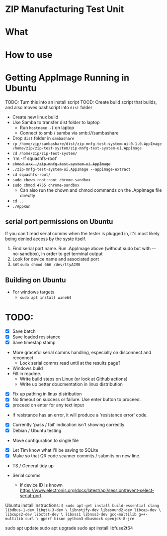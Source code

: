 # ZIP Manufacturing Test Unit

# What

# How to use

# Getting AppImage Running in Ubuntu
TODO: Turn this into an install script
TOOD: Create build script that builds, and also moves bashscript into `dist` folder
- Create new linux build
- Use Samba to transfer dist folder to laptop
  - Run `hostname -I` on laptop
  - Connect to smb / samba via smb://<hostip>/sambashare
- Drop `dist` folder in `sambashare`
- `cp /home/zip/sambashare/dist/zip-mnfg-test-system-ui-0.1.0.AppImage /home/zip/zip-test-system/zip-mnfg-test-system-ui.AppImage`
- `cd /home/zip/zip-test-system/`
- 'rm -rf squashfs-root'
- ~~`chmod a+x ./zip-mnfg-test-system-ui.AppImage`~~
- `./zip-mnfg-test-system-ui.AppImage --appimage-extract`
- `cd squashfs-root/`
- `sudo chown root:root chrome-sandbox`
- `sudo chmod 4755 chrome-sandbox`
  - Can also run the chown and chmod commands on the .AppImage file directly
- `cd ..`
- `./AppRun`


## serial port permissions on Ubuntu
If you can't read serial comms when the tester is plugged in, it's most likely being denied access by the syste itself.
1. Find serial port name. Run .AppImage above (without sudo but with --no-sandbox), in order to get  terminal output
2. Look for device name and associated port
3. set `sudo chmod 666 /dev/ttyACM0`


## Building on Ubuntu
- For windows targets
  - `sudo apt install wine64`

<!-- ## new version
- Drop `dist` folder in `sambashare`
- Move entire dist folder
- `cp /home/zip/sambashare/dist/ /home/zip/zip-test-system/zip-mnfg-test-system-ui.AppImage`
- `cd /home/zip/zip-test-system/`
- 'rm -rf squashfs-root'
- `sudo chmod a+x zip-mnfg-test-system-ui-0.1.0.AppImage`
- `sudo chown root:root zip-mnfg-test-system-ui-0.1.0.AppImage`
- `sudo chmod 4755 zip-mnfg-test-system-ui-0.1.0.AppImage`
- `./zip-mnfg-test-system-ui.AppImage --appImage-extract`
- `cd squashfs-root/`
  - Can also run the chown and chmod commands on the .AppImage file directly
- `cd ..`
- `./AppRun` -->


# TODO:
- [x] Save batch 
- [x] Save loaded resistance
- [x] Save timestap stamp
- More graceful serial comms handling, especially on disconnect and reconnect
  - Lock serial comms read until at the results page?
- Windows build
- Fill in readme.
  - Write build steps on Linux (or look at Github actions)
  - Write up better doucmentation in linux distribution
- [x] Fix up pathing in linux distribution
- [x] No timeout on success or failure. Use enter button to proceed.
- [x] proceed on enter for any text input
- If resistance has an error, it will produce a 'resistance error' code.
- [x] Currently 'pass / fail' indication isn't showing correctly
- [x] Debian / Ubuntu testing.
- Move configuration to single file
- [x] Let Tim know what I'll be saving to SQLite
- [x] Make so that QR code scanner commits / submits on new line.
- TS / General tidy up

- Serial comms
  - If device ID is known https://www.electronjs.org/docs/latest/api/session#event-select-serial-port

Ubuntu install instructions:
`$ sudo apt-get install build-essential clang libdbus-1-dev libgtk-3-dev \
                       libnotify-dev libasound2-dev libcap-dev \
                       libcups2-dev libxtst-dev \
                       libxss1 libnss3-dev gcc-multilib g++-multilib curl \
                       gperf bison python3-dbusmock openjdk-8-jre`

sudo apt update
sudo apt upgrade
sudo apt install libfuse2t64


